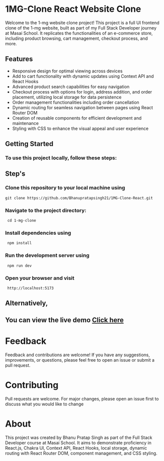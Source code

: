 # 1MG-Clone React Website Clone

Welcome to the 1-mg website clone project! This project is a full UI frontend clone of the 1-mg website, built as part of my Full Stack Developer journey at Masai School. It replicates the functionalities of an e-commerce store, including product browsing, cart management, checkout process, and more. 

## Features

 * Responsive design for optimal viewing across devices
 * Add to cart functionality with dynamic updates using Context API and React Hooks
* Advanced product search capabilities for easy navigation
* Checkout process with options for login, address addition, and order placement, utilizing local storage for data persistence
* Order management functionalities including order cancellation
* Dynamic routing for seamless navigation between pages using React Router  DOM
* Creation of reusable components for efficient development and maintenance
* Styling with CSS to enhance the visual appeal and user experience

## Getting Started
### To use this project locally, follow these steps:
## Step's
### Clone this repository to your local machine using

```
git clone https://github.com/Bhanupratapsingh21/1MG-Clone-React.git
```
### Navigate to the project directory:

``` 
 cd 1-mg-clone
```
### Install dependencies using

``` 
 npm install
```
### Run the development server using

``` 
 npm run dev
```
### Open your browser and visit

``` 
 http://localhost:5173
```

## Alternatively,
## You can view the live demo [Click here](https://1-mg-clone-by-bpss.vercel.app/)

# Feedback

Feedback and contributions are welcome! If you have any suggestions, 
improvements, or questions, please feel free to open an issue or submit a pull request.

# Contributing

Pull requests are welcome. For major changes, please open an issue first
to discuss what you would like to change
# About

This project was created by Bhanu Pratap Singh as part of the Full Stack Developer course at Masai School. It aims to demonstrate proficiency in React.js, Chakra UI, Context API, React Hooks, local storage, dynamic routing with React Router DOM, component management, and CSS styling.
